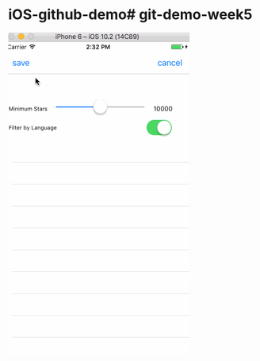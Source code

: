 # iOS-github-demo# git-demo-week5
<img src='lab5.gif' title='Video Walkthrough' width='' alt='Video Walkthrough' />
